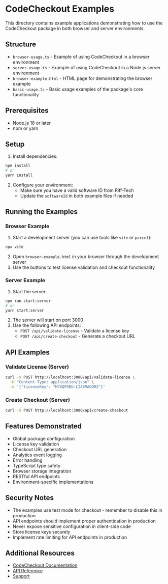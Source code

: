 # CodeCheckout Examples

This directory contains example applications demonstrating how to use the CodeCheckout package in both browser and server environments.

## Structure

- `browser-usage.ts` - Example of using CodeCheckout in a browser environment
- `server-usage.ts` - Example of using CodeCheckout in a Node.js server environment
- `browser-example.html` - HTML page for demonstrating the browser example
- `basic-usage.ts` - Basic usage examples of the package's core functionality

## Prerequisites

- Node.js 18 or later
- npm or yarn

## Setup

1. Install dependencies:

```bash
npm install
# or
yarn install
```

2. Configure your environment:
   - Make sure you have a valid software ID from Riff-Tech
   - Update the `softwareId` in both example files if needed

## Running the Examples

### Browser Example

1. Start a development server (you can use tools like `vite` or `parcel`):

```bash
npx vite
```

2. Open `browser-example.html` in your browser through the development server
3. Use the buttons to test license validation and checkout functionality

### Server Example

1. Start the server:

```bash
npm run start:server
# or
yarn start:server
```

2. The server will start on port 3000
3. Use the following API endpoints:
   - `POST /api/validate-license` - Validate a license key
   - `POST /api/create-checkout` - Generate a checkout URL

## API Examples

### Validate License (Server)

```bash
curl -X POST http://localhost:3000/api/validate-license \
  -H "Content-Type: application/json" \
  -d '{"licenseKey": "M7XQPSBU-LI48MAOQR2"}'
```

### Create Checkout (Server)

```bash
curl -X POST http://localhost:3000/api/create-checkout
```

## Features Demonstrated

- Global package configuration
- License key validation
- Checkout URL generation
- Analytics event logging
- Error handling
- TypeScript type safety
- Browser storage integration
- RESTful API endpoints
- Environment-specific implementations

## Security Notes

- The examples use test mode for checkout - remember to disable this in production
- API endpoints should implement proper authentication in production
- Never expose sensitive configuration in client-side code
- Store license keys securely
- Implement rate limiting for API endpoints in production

## Additional Resources

- [CodeCheckout Documentation](https://docs.riff-tech.com)
- [API Reference](https://api.riff-tech.com/docs)
- [Support](https://support.riff-tech.com)

